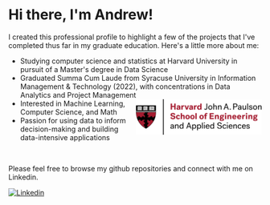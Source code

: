 # Hi there, I'm Andrew!

I created this professional profile to highlight a few of the projects that I've completed thus far in my graduate education. Here's a little more about me:


 <ul>
  <li>Studying computer science and statistics at Harvard University in pursuit of a Master's degree in Data Science</li>
  <li>Graduated Summa Cum Laude from Syracuse University in Information Management & Technology (2022), with concentrations in Data Analytics and Project Management</li>
     <img src="./h_seas_logo_rgb.png" align="right" style="width: 250px;">
  <li>Interested in Machine Learning, Computer Science, and Math</li>
  <li>Passion for using data to inform decision-making and building data-intensive applications</li>
 </ul>
 <br>

Please feel free to browse my github repositories and connect with me on  Linkedin.

[![Linkedin](https://img.shields.io/badge/linkedin-blue?&style=for-the-badge)](https://www.linkedin.com/in/andrewjosephsullivan/)

<br clear="right"/>

